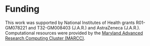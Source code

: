 # Funding

This work was supported by National Institutes of Health grants R01-GM078221 and T32-GM008403 (J.A.R.) 
and AstraZeneca (J.A.R.). Computational resources were provided by the 
[Maryland Advanced Research Computing Cluster (MARCC)](https://www.marcc.jhu.edu).
